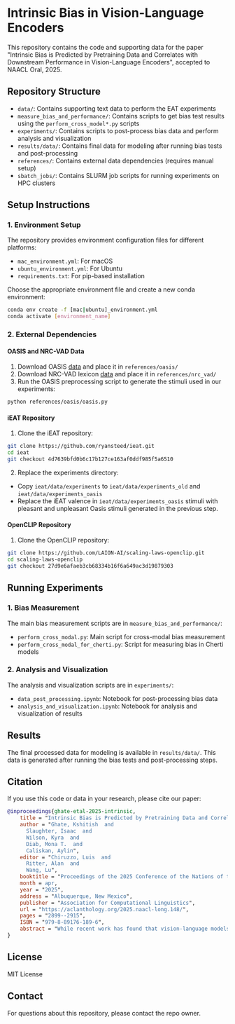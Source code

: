 # Intrinsic Bias in Vision-Language Encoders

This repository contains the code and supporting data for the paper "Intrinsic Bias is Predicted by Pretraining Data and Correlates with Downstream Performance in Vision-Language Encoders", accepted to NAACL Oral, 2025.

## Repository Structure

- `data/`: Contains supporting text data to perform the EAT experiments
- `measure_bias_and_performance/`: Contains scripts to get bias test results using the `perform_cross_model*.py` scripts
- `experiments/`: Contains scripts to post-process bias data and perform analysis and visualization
- `results/data/`: Contains final data for modeling after running bias tests and post-processing
- `references/`: Contains external data dependencies (requires manual setup)
- `sbatch_jobs/`: Contains SLURM job scripts for running experiments on HPC clusters

## Setup Instructions

### 1. Environment Setup

The repository provides environment configuration files for different platforms:
- `mac_environment.yml`: For macOS
- `ubuntu_environment.yml`: For Ubuntu
- `requirements.txt`: For pip-based installation

Choose the appropriate environment file and create a new conda environment:
```bash
conda env create -f [mac|ubuntu]_environment.yml
conda activate [environment_name]
```

### 2. External Dependencies

#### OASIS and NRC-VAD Data
1. Download OASIS [data](https://osf.io/6pnd7/) and place it in `references/oasis/`
2. Download NRC-VAD lexicon [data](https://saifmohammad.com/WebPages/nrc-vad.html) and place it in `references/nrc_vad/`
3. Run the OASIS preprocessing script to generate the stimuli used in our experiments:
```bash
python references/oasis/oasis.py
```

#### iEAT Repository
1. Clone the iEAT repository:
```bash
git clone https://github.com/ryansteed/ieat.git
cd ieat
git checkout 4d7639bfd0b6c17b127ce163af0ddf985f5a6510
```

2. Replace the experiments directory:
- Copy `ieat/data/experiments` to `ieat/data/experiments_old` and `ieat/data/experiments_oasis`
- Replace the iEAT valence in `ieat/data/experiments_oasis` stimuli with pleasant and unpleasant Oasis stimuli generated in the previous step. 

#### OpenCLIP Repository
1. Clone the OpenCLIP repository:
```bash
git clone https://github.com/LAION-AI/scaling-laws-openclip.git
cd scaling-laws-openclip
git checkout 27d9e6afaeb3cb68334b16f6a649ac3d19879303
```


## Running Experiments

### 1. Bias Measurement
The main bias measurement scripts are in `measure_bias_and_performance/`:
- `perform_cross_modal.py`: Main script for cross-modal bias measurement
- `perform_cross_modal_for_cherti.py`: Script for measuring bias in Cherti models

### 2. Analysis and Visualization
The analysis and visualization scripts are in `experiments/`:
- `data_post_processing.ipynb`: Notebook for post-processing bias data
- `analysis_and_visualization.ipynb`: Notebook for analysis and visualization of results

## Results

The final processed data for modeling is available in `results/data/`. This data is generated after running the bias tests and post-processing steps.

## Citation

If you use this code or data in your research, please cite our paper:

```bibtex
@inproceedings{ghate-etal-2025-intrinsic,
    title = "Intrinsic Bias is Predicted by Pretraining Data and Correlates with Downstream Performance in Vision-Language Encoders",
    author = "Ghate, Kshitish  and
      Slaughter, Isaac  and
      Wilson, Kyra  and
      Diab, Mona T.  and
      Caliskan, Aylin",
    editor = "Chiruzzo, Luis  and
      Ritter, Alan  and
      Wang, Lu",
    booktitle = "Proceedings of the 2025 Conference of the Nations of the Americas Chapter of the Association for Computational Linguistics: Human Language Technologies (Volume 1: Long Papers)",
    month = apr,
    year = "2025",
    address = "Albuquerque, New Mexico",
    publisher = "Association for Computational Linguistics",
    url = "https://aclanthology.org/2025.naacl-long.148/",
    pages = "2899--2915",
    ISBN = "979-8-89176-189-6",
    abstract = "While recent work has found that vision-language models trained under the Contrastive Language Image Pre-training (CLIP) framework contain intrinsic social biases, the extent to which different upstream pre-training features of the framework relate to these biases, and hence how intrinsic bias and downstream performance are connected has been unclear. In this work, we present the largest comprehensive analysis to-date of how the upstream pre-training factors and downstream performance of CLIP models relate to their intrinsic biases. Studying 131 unique CLIP models, trained on 26 datasets, using 55 architectures, and in a variety of sizes, we evaluate bias in each model using 26 well-established unimodal and cross-modal principled Embedding Association Tests. We find that the choice of pre-training dataset is the most significant upstream predictor of bias, whereas architectural variations have minimal impact. Additionally, datasets curated using sophisticated filtering techniques aimed at enhancing downstream model performance tend to be associated with higher levels of intrinsic bias. Finally, we observe that intrinsic bias is often significantly correlated with downstream performance ($0.3 \leq r \leq 0.8$), suggesting that models optimized for performance inadvertently learn to amplify representational biases. Comparisons between unimodal and cross-modal association tests reveal that social group bias depends heavily on the modality. Our findings imply that more sophisticated strategies are needed to address intrinsic model bias for vision-language models across the entire model development pipeline."
}
```

## License

MIT License

## Contact

For questions about this repository, please contact the repo owner.